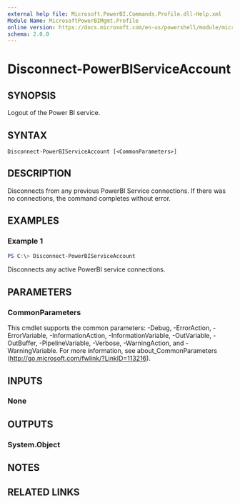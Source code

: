 ```yaml
---
external help file: Microsoft.PowerBI.Commands.Profile.dll-Help.xml
Module Name: MicrosoftPowerBIMgmt.Profile
online version: https://docs.microsoft.com/en-us/powershell/module/microsoftpowerbimgmt.profile/disconnect-powerbiserviceaccount?view=powerbi-ps-1.0.193
schema: 2.0.0
---
```


# Disconnect-PowerBIServiceAccount

## SYNOPSIS
Logout of the Power BI service.

## SYNTAX

```
Disconnect-PowerBIServiceAccount [<CommonParameters>]
```

## DESCRIPTION
Disconnects from any previous PowerBI Service connections.
If there was no connections, the command completes without error.

## EXAMPLES

### Example 1
```powershell
PS C:\> Disconnect-PowerBIServiceAccount
```

Disconnects any active PowerBI service connections.

## PARAMETERS

### CommonParameters
This cmdlet supports the common parameters: -Debug, -ErrorAction, -ErrorVariable, -InformationAction, -InformationVariable, -OutVariable, -OutBuffer, -PipelineVariable, -Verbose, -WarningAction, and -WarningVariable. For more information, see about_CommonParameters (http://go.microsoft.com/fwlink/?LinkID=113216).

## INPUTS

### None

## OUTPUTS

### System.Object

## NOTES

## RELATED LINKS
